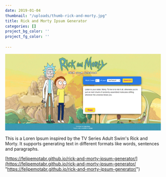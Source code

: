 ```yaml
---
date: 2019-01-04
thumbnail: "/uploads/thumb-rick-and-morty.jpg"
title: Rick and Morty Ipsum Generator
categories: []
project_bg_color: ''
project_fg_color: ''

---
```

![](/uploads/fireshot-capture-005-rick-and-morty-loren-ipsum-generator-felipemotabr-github-io.png)

This is a Loren Ipsum inspired by the TV Series Adult Swim's Rick and Morty. It supports generating text in different formats like words, sentences and paragraphs.

[https://felipemotabr.github.io/rick-and-morty-ipsum-generator/](https://felipemotabr.github.io/rick-and-morty-ipsum-generator/ "https://felipemotabr.github.io/rick-and-morty-ipsum-generator/")